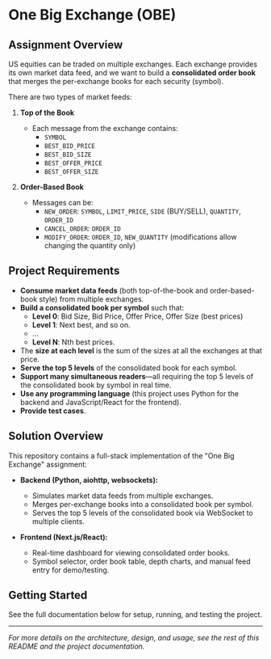 # One Big Exchange (OBE)

## Assignment Overview

US equities can be traded on multiple exchanges. Each exchange provides its own market data feed, and we want to build a **consolidated order book** that merges the per-exchange books for each security (symbol).

There are two types of market feeds:

1. **Top of the Book**
   - Each message from the exchange contains:
     - `SYMBOL`
     - `BEST_BID_PRICE`
     - `BEST_BID_SIZE`
     - `BEST_OFFER_PRICE`
     - `BEST_OFFER_SIZE`

2. **Order-Based Book**
   - Messages can be:
     - `NEW_ORDER`: `SYMBOL`, `LIMIT_PRICE`, `SIDE` (BUY/SELL), `QUANTITY`, `ORDER_ID`
     - `CANCEL_ORDER`: `ORDER_ID`
     - `MODIFY_ORDER`: `ORDER_ID`, `NEW_QUANTITY` (modifications allow changing the quantity only)

## Project Requirements

- **Consume market data feeds** (both top-of-the-book and order-based-book style) from multiple exchanges.
- **Build a consolidated book per symbol** such that:
  - **Level 0**: Bid Size, Bid Price, Offer Price, Offer Size (best prices)
  - **Level 1**: Next best, and so on.
  - ...
  - **Level N**: Nth best prices.
- The **size at each level** is the sum of the sizes at all the exchanges at that price.
- **Serve the top 5 levels** of the consolidated book for each symbol.
- **Support many simultaneous readers**—all requiring the top 5 levels of the consolidated book by symbol in real time.
- **Use any programming language** (this project uses Python for the backend and JavaScript/React for the frontend).
- **Provide test cases**.

## Solution Overview

This repository contains a full-stack implementation of the "One Big Exchange" assignment:

- **Backend (Python, aiohttp, websockets):**
  - Simulates market data feeds from multiple exchanges.
  - Merges per-exchange books into a consolidated book per symbol.
  - Serves the top 5 levels of the consolidated book via WebSocket to multiple clients.

- **Frontend (Next.js/React):**
  - Real-time dashboard for viewing consolidated order books.
  - Symbol selector, order book table, depth charts, and manual feed entry for demo/testing.

## Getting Started

See the full documentation below for setup, running, and testing the project.

---

*For more details on the architecture, design, and usage, see the rest of this README and the project documentation.*
